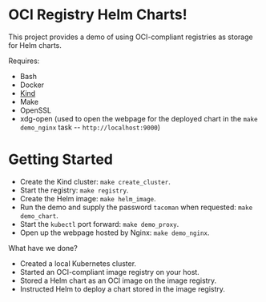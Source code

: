 # OCI Registry Helm Charts!

This project provides a demo of using OCI-compliant registries as storage for Helm charts.

Requires:

- Bash
- Docker
- [Kind](https://kind.sigs.k8s.io/)
- Make
- OpenSSL
- xdg-open (used to open the webpage for the deployed chart in the `make demo_nginx` task -- `http://localhost:9000`)

# Getting Started

- Create the Kind cluster: `make create_cluster`.
- Start the registry: `make registry`.
- Create the Helm image: `make helm_image`.
- Run the demo and supply the password `tacoman` when requested: `make demo_chart`.
- Start the `kubectl` port forward: `make demo_proxy`.
- Open up the webpage hosted by Nginx: `make demo_nginx`.

What have we done?

- Created a local Kubernetes cluster.
- Started an OCI-compliant image registry on your host.
- Stored a Helm chart as an OCI image on the image registry.
- Instructed Helm to deploy a chart stored in the image registry.
